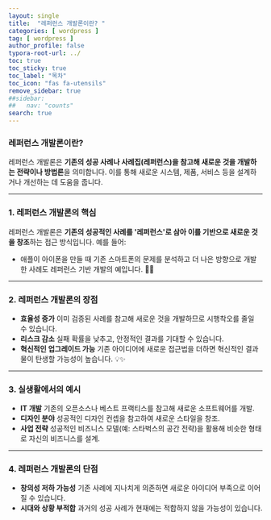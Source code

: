 ```yaml
---
layout: single
title:  "레퍼런스 개발론이란? "
categories: [ wordpress ]
tag: [ wordpress ]
author_profile: false
typora-root-url: ../
toc: true
toc_sticky: true
toc_label: "목차"
toc_icon: "fas fa-utensils" 
remove_sidebar: true
##sidebar:
##   nav: "counts"
search: true
---
```


### 레퍼런스 개발론이란?

레퍼런스 개발론은 **기존의 성공 사례나 사례집(레퍼런스)을 참고해 새로운 것을 개발하는 전략이나 방법론**을 의미합니다. 이를 통해 새로운 시스템, 제품, 서비스 등을 설계하거나 개선하는 데 도움을 줍니다.

------

### **1. 레퍼런스 개발론의 핵심**

레퍼런스 개발론은 **기존의 성공적인 사례를 '레퍼런스'로 삼아 이를 기반으로 새로운 것을 창조**하는 접근 방식입니다.
예를 들어:

- 애플이 아이폰을 만들 때 기존 스마트폰의 문제를 분석하고 더 나은 방향으로 개발한 사례도 레퍼런스 기반 개발의 예입니다. 🍎📱

------

### **2. 레퍼런스 개발론의 장점**

- **효율성 증가**
  이미 검증된 사례를 참고해 새로운 것을 개발하므로 시행착오를 줄일 수 있습니다.
- **리스크 감소**
  실패 확률을 낮추고, 안정적인 결과를 기대할 수 있습니다.
- **혁신적인 업그레이드 가능**
  기존 아이디어에 새로운 접근법을 더하면 혁신적인 결과물이 탄생할 가능성이 높습니다. 💡✨

------

### **3. 실생활에서의 예시**

- **IT 개발**
  기존의 오픈소스나 베스트 프랙티스를 참고해 새로운 소프트웨어를 개발.
- **디자인 분야**
  성공적인 디자인 컨셉을 참고하여 새로운 스타일을 창조.
- **사업 전략**
  성공적인 비즈니스 모델(예: 스타벅스의 공간 전략)을 활용해 비슷한 형태로 자신의 비즈니스를 설계.

------

### **4. 레퍼런스 개발론의 단점**

- **창의성 저하 가능성**
  기존 사례에 지나치게 의존하면 새로운 아이디어 부족으로 이어질 수 있습니다.
- **시대와 상황 부적합**
  과거의 성공 사례가 현재에는 적합하지 않을 가능성이 있습니다.